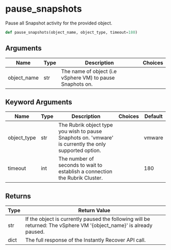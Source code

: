 # pause_snapshots

Pause all Snapshot activity for the provided object.
```py
def pause_snapshots(object_name, object_type, timeout=180)
```

## Arguments
| Name        | Type | Description                                                                 | Choices |
|-------------|------|-----------------------------------------------------------------------------|---------|
| object_name  | str  | The name of object (i.e vSphere VM) to pause Snaphots on. |         |
## Keyword Arguments
| Name        | Type | Description                                                                 | Choices | Default |
|-------------|------|-----------------------------------------------------------------------------|---------|---------|
| object_type  | str  | The Rubrik object type you wish to pause Snaphots on. 'vmware' is currently the only supported option.  |         |    vmware     |
| timeout  | int  | The number of seconds to wait to establish a connection the Rubrik Cluster.  |         |    180     |

## Returns
| Type | Return Value                                                                                   |
|------|-----------------------------------------------------------------------------------------------|
| str  | If the object is currently paused the following will be returned: The vSphere VM '{object_name}' is already paused. |
| dict  | The full response of the Instantly Recover API call. |
